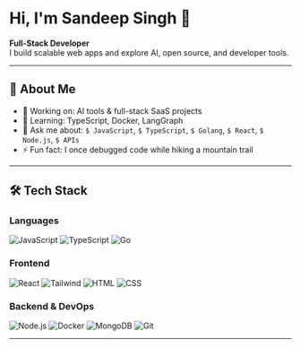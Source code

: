 # Hi, I'm Sandeep Singh 👋

**Full-Stack Developer**  
I build scalable web apps and explore AI, open source, and developer tools.

---

## 🚀 About Me

- 🔭 Working on: AI tools & full-stack SaaS projects  
- 🌱 Learning: TypeScript, Docker, LangGraph  
- 💬 Ask me about: `$ JavaScript`, `$ TypeScript`, `$ Golang`, `$ React`, `$ Node.js`, `$ APIs`  
- ⚡ Fun fact: I once debugged code while hiking a mountain trail  

---

## 🛠️ Tech Stack

### Languages  
![JavaScript](https://img.shields.io/badge/-JavaScript-F7DF1E?style=flat&logo=javascript&logoColor=black)
![TypeScript](https://img.shields.io/badge/-TypeScript-3178C6?style=flat&logo=typescript&logoColor=white)
![Go](https://img.shields.io/badge/-Go-00ADD8?style=flat&logo=go&logoColor=white)

### Frontend  
![React](https://img.shields.io/badge/-React-20232A?style=flat&logo=react&logoColor=61DAFB)
![Tailwind](https://img.shields.io/badge/-TailwindCSS-38B2AC?style=flat&logo=tailwind-css&logoColor=white)
![HTML](https://img.shields.io/badge/-HTML5-E34F26?style=flat&logo=html5&logoColor=white)
![CSS](https://img.shields.io/badge/-CSS3-1572B6?style=flat&logo=css3&logoColor=white)

### Backend & DevOps  
![Node.js](https://img.shields.io/badge/-Node.js-339933?style=flat&logo=node.js&logoColor=white)
![Docker](https://img.shields.io/badge/-Docker-2496ED?style=flat&logo=docker&logoColor=white)
![MongoDB](https://img.shields.io/badge/-MongoDB-47A248?style=flat&logo=mongodb&logoColor=white)
![Git](https://img.shields.io/badge/-Git-F05032?style=flat&logo=git&logoColor=white)

---

